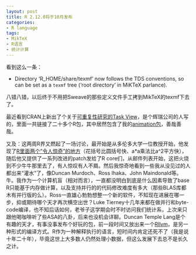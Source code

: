 ```yaml
---
layout: post
title: R 2.12.0将于10月发布
categories:
- R language
tags:
- MikTeX
- R语言
- 统计计算
---
```


看到这么一条：



	
  * Directory ‘R_HOME/share/texmf’ now follows the TDS conventions, so can be set as a `texmf` tree (‘root directory’ in MiKTeX parlance).


八错八错，以后终于不用把Sweave的那些定义文件手工拷到MikTeX的texmf下去了。

最近看到CRAN上新出了个关于[可重复性研究的Task View](http://cran.r-project.org/web/views/ReproducibleResearch.html)，是个辉瑞公司的人写的，里面一共链接了二十多个R包，其中居然包含了我的[animation包](http://cran.r-project.org/web/packages/animation/index.html)，善哉善哉。

又及：这两周R界又燃起了一场讨论，最开始是从多伦多大学一位教授开始，他发现了[R里面两个“令人惊奇”的地方](http://radfordneal.wordpress.com/2010/08/15/two-surpising-things-about-r/)（花括号比圆括号快、a*a乘法比a^2平方快），随后他又提供了一系列改进的patch发给了R core们，从邮件列表开始，这把火烧到不少牛牛那里去了，有人惊叹有人不屑。然后我惊奇地看到一些我从没见过的人都出来“灌水”了，像Duncan Murdoch、Ross Ihaka、John Maindonald等。牛。我作为一个计算机盲（相对而言），一直都没明白到底是什么因素导致了base R只能基于内存做计算，以及支持并行的的代码修改难度有多大（那些BLAS库都木有并行版的么）。Ross一直雄心勃勃想整一个新的软件，不知现在进展在哪一步，抑或期待哪个天才再次横空出世？Luke Tierney十几年来都在做并行和byte-code编译，也不知后话如何，老爷子这学期会时不时访问我们统计系，上次来只跟他喝咖啡听了些ASA的八卦，后来也没机会详聊。Duncan Temple Lang是个有趣的天才，有事没事发布个好玩的包，前一段时间又放出来一个[Rllvm](http://www.omegahat.org/Rllvm/)，是另一种形式的编译方式。R作为一种解释执行的语言，短时间内肯定还死不了（我是说十年二十年），毕竟这世上大多数人仍然处理小数据，但这么发展下去总不是长久之计。
